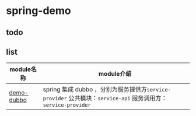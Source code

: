 # spring-demo

## todo

## list

| module名称 | module介绍 |
| ---- | ---- |
| [demo-dubbo](./demo-dubbo) | spring 集成 dubbo ，分别为服务提供方`service-provider` 公共模块：`service-api` 服务调用方：`service-provider` |
